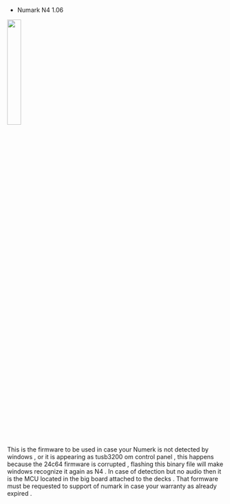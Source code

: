 - Numark
N4 1.06

<img src="https://r2.gear4music.com/media/13/130644/1200/preview.jpg" width="25%"></img>

This is the firmware to be used in case your Numerk is not detected by windows , or it is appearing as tusb3200 om control panel , this happens because the 24c64 firmware is corrupted  , flashing this binary file will make windows recognize it again as N4 .
In case of detection but no audio then it is the MCU located in the big board attached to the decks . That formware must be requested to support of numark in case your warranty as already expired .
